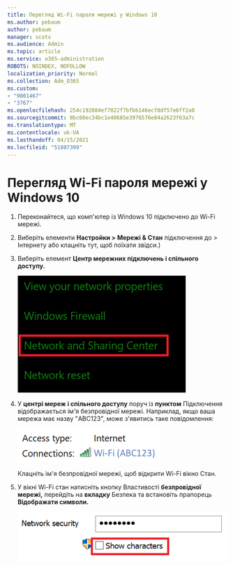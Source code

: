 ```yaml
---
title: Перегляд Wi-Fi пароля мережі у Windows 10
ms.author: pebaum
author: pebaum
manager: scotv
ms.audience: Admin
ms.topic: article
ms.service: o365-administration
ROBOTS: NOINDEX, NOFOLLOW
localization_priority: Normal
ms.collection: Adm_O365
ms.custom:
- "9001467"
- "3767"
ms.openlocfilehash: 254c192084ef7022f7bfbb146ecf8df57e6ff2a0
ms.sourcegitcommit: 8bc60ec34bc1e40685e3976576e04a2623f63a7c
ms.translationtype: MT
ms.contentlocale: uk-UA
ms.lasthandoff: 04/15/2021
ms.locfileid: "51807399"
---
```

# <a name="view-wi-fi-network-password-in-windows-10"></a>Перегляд Wi-Fi пароля мережі у Windows 10

1. Переконайтеся, що комп'ютер із Windows 10 підключено до Wi-Fi мережі.

2. Виберіть елементи **Настройки > Мережі & Стан** підключення до > Інтернету [](ms-settings:network?activationSource=GetHelp) або клацніть тут, щоб поїхати звідси.)

3. Виберіть елемент **Центр мережних підключень і спільного доступу.**

    ![Центр мереж і спільного доступу.](media/network-sharing-center.png)

4. У **центрі мереж і спільного доступу** поруч із **пунктом** Підключення відображається ім'я безпровідної мережі. Наприклад, якщо ваша мережа має назву "ABC123", може з'явитись таке повідомлення:

    !["Підключення до мережі".](media/network-connections.png)

    Клацніть ім'я безпровідної мережі, щоб відкрити Wi-Fi вікно Стан. 

5. У вікні Wi-Fi стан натисніть кнопку Властивості **безпровідної мережі,** перейдіть на **вкладку** Безпека та встановіть прапорець **Відображати символи.**

    ![Відображення Wi-Fi паролів.](media/show-password-characters.png)

